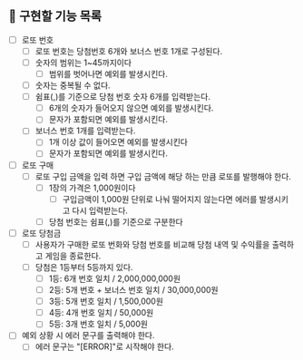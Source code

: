 
## 📄 구현할 기능 목록

- [ ] 로또 번호
    - [ ] 로또 번호는 당첨번호 6개와 보너스 번호 1개로 구성된다.
    - [ ] 숫자의 범위는 1~45까지이다
        - [ ] 범위를 벗어나면 예외를 발생시킨다.
    - [ ] 숫자는 중복될 수 없다.
    - [ ] 쉼표(,)를 기준으로 당첨 번호 숫자 6개를 입력받는다.
        - [ ] 6개의 숫자가 들어오지 않으면 예외를 발생시킨다.
        - [ ] 문자가 포함되면 예외를 발생시킨다.
    - [ ] 보너스 번호 1개를 입력받는다.
        - [ ] 1개 이상 값이 들어오면 예외를 발생시킨다
        - [ ] 문자가 포함되면 예외를 발생시킨다.

- [ ] 로또 구매
    - [ ] 로또 구입 금액을 입력 하면 구입 금액에 해당 하는 만큼 로또를 발행해야 한다.
        - [ ] 1장의 가격은 1,000원이다
            - [ ] 구입금액이 1,000원 단위로 나눠 떨어지지 않는다면 에러를 발생시키고 다시 입력받는다.
        - [ ] 당첨 번호는 쉼표(,)를 기준으로 구분한다

- [ ] 로또 당첨금
    - [ ] 사용자가 구매한 로또 번화와 당첨 번호를 비교해 당첨 내역 및 수익률을 출력하고 게임을 종료한다.
    - [ ] 당첨은 1등부터 5등까지 있다.
        - [ ] 1등: 6개 번호 일치 / 2,000,000,000원
        - [ ] 2등: 5개 번호 + 보너스 번호 일치 / 30,000,000원
        - [ ] 3등: 5개 번호 일치 / 1,500,000원
        - [ ] 4등: 4개 번호 일치 / 50,000원
        - [ ] 5등: 3개 번호 일치 / 5,000원

- [ ] 예외 상황 시 에러 문구를 출력해야 한다.
    - [ ] 에러 문구는 "[ERROR]"로 시작해야 한다.